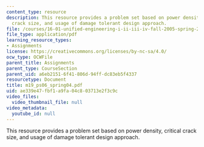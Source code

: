 ```yaml
---
content_type: resource
description: This resource provides a problem set based on power density, critical
  crack size, and usage of damage tolerant design approach.
file: /courses/16-01-unified-engineering-i-ii-iii-iv-fall-2005-spring-2006/ae339e47fbf1a9fa04c803713e2f3c9c_m19_ps06_spring04.pdf
file_type: application/pdf
learning_resource_types:
- Assignments
license: https://creativecommons.org/licenses/by-nc-sa/4.0/
ocw_type: OCWFile
parent_title: Assignments
parent_type: CourseSection
parent_uid: a6eb2151-6f41-806d-94ff-dc83eb5f4337
resourcetype: Document
title: m19_ps06_spring04.pdf
uid: ae339e47-fbf1-a9fa-04c8-03713e2f3c9c
video_files:
  video_thumbnail_file: null
video_metadata:
  youtube_id: null
---
```

This resource provides a problem set based on power density, critical crack size, and usage of damage tolerant design approach.